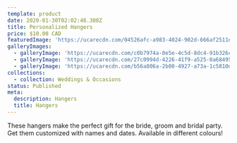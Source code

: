 ```yaml
---
template: product
date: 2020-01-30T02:02:48.308Z
title: Personalized Hangers
price: $10.00 CAD
featuredImage: 'https://ucarecdn.com/04526afc-a983-4024-902d-666af2511d4e/'
galleryImages:
  - galleryImage: 'https://ucarecdn.com/c0b7974a-0e5e-4c5d-8dc4-91b326c29ec8/'
  - galleryImage: 'https://ucarecdn.com/27c0994d-4226-41f9-a525-0a684951be4d/'
  - galleryImage: 'https://ucarecdn.com/b56a806a-2b00-4927-a73a-1c5810d5273a/'
collections:
  - collection: Weddings & Occasions
status: Published
meta:
  description: Hangers
  title: Hangers
---
```

These hangers make the perfect gift for the bride, groom and bridal party. Get them customized with names and dates. Available in different colours!
